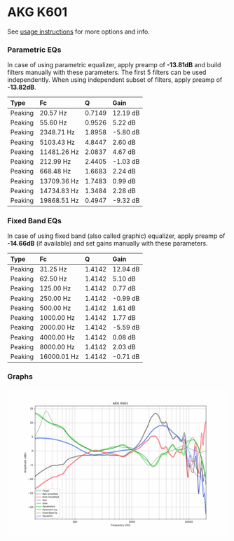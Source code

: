 # AKG K601
See [usage instructions](https://github.com/jaakkopasanen/AutoEq#usage) for more options and info.

### Parametric EQs
In case of using parametric equalizer, apply preamp of **-13.81dB** and build filters manually
with these parameters. The first 5 filters can be used independently.
When using independent subset of filters, apply preamp of **-13.82dB**.

| Type    | Fc          |      Q | Gain     |
|:--------|:------------|:-------|:---------|
| Peaking | 20.57 Hz    | 0.7149 | 12.19 dB |
| Peaking | 55.60 Hz    | 0.9526 | 5.22 dB  |
| Peaking | 2348.71 Hz  | 1.8958 | -5.80 dB |
| Peaking | 5103.43 Hz  | 4.8447 | 2.60 dB  |
| Peaking | 11481.26 Hz | 2.0837 | 4.67 dB  |
| Peaking | 212.99 Hz   | 2.4405 | -1.03 dB |
| Peaking | 668.48 Hz   | 1.6683 | 2.24 dB  |
| Peaking | 13709.36 Hz | 1.7483 | 0.99 dB  |
| Peaking | 14734.83 Hz | 1.3484 | 2.28 dB  |
| Peaking | 19868.51 Hz | 0.4947 | -9.32 dB |

### Fixed Band EQs
In case of using fixed band (also called graphic) equalizer, apply preamp of **-14.66dB**
(if available) and set gains manually with these parameters.

| Type    | Fc          |      Q | Gain     |
|:--------|:------------|:-------|:---------|
| Peaking | 31.25 Hz    | 1.4142 | 12.94 dB |
| Peaking | 62.50 Hz    | 1.4142 | 5.10 dB  |
| Peaking | 125.00 Hz   | 1.4142 | 0.77 dB  |
| Peaking | 250.00 Hz   | 1.4142 | -0.99 dB |
| Peaking | 500.00 Hz   | 1.4142 | 1.61 dB  |
| Peaking | 1000.00 Hz  | 1.4142 | 1.77 dB  |
| Peaking | 2000.00 Hz  | 1.4142 | -5.59 dB |
| Peaking | 4000.00 Hz  | 1.4142 | 0.08 dB  |
| Peaking | 8000.00 Hz  | 1.4142 | 2.03 dB  |
| Peaking | 16000.01 Hz | 1.4142 | -0.71 dB |

### Graphs
![](./AKG%20K601.png)
